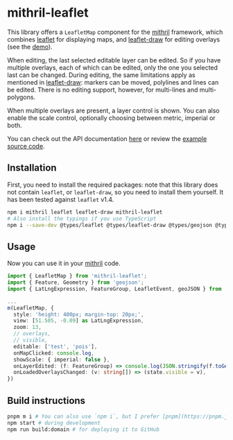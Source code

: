 # mithril-leaflet

This library offers a `LeafletMap` component for the [mithril](https://mithril.js.org) framework, which combines [leaflet](http://leafletjs.com) for displaying maps, and [leaflet-draw](http://leaflet.github.io/Leaflet.draw/docs/leaflet-draw-latest.html) for editing
overlays (see the [demo](https://erikvullings.github.io/mithril-leaflet/)).

When editing, the last selected editable layer can be edited. So if you have multiple overlays, each of which can be edited, only the one you selected last can be changed. During editing, the same limitations apply as mentioned in [leaflet-draw](http://leaflet.github.io/Leaflet.draw/docs/leaflet-draw-latest.html): markers can be moved, polylines and lines can be edited. There is no editing support, however, for multi-lines and multi-polygons.

When multiple overlays are present, a layer control is shown. You can also enable the scale control, optionally choosing between metric, imperial or both.

You can check out the API documentation [here](https://erikvullings.github.io/mithril-leaflet/typedoc/index.html) or review the [example source code](https://github.com/erikvullings/mithril-leaflet/blob/master/packages/example/src/components/home/home-page.ts).

## Installation

First, you need to install the required packages: note that this library does not contain `leaflet`, or `leaflet-draw`, so you need to install them yourself. It has been tested against `leaflet` v1.4.

```bash
npm i mithril leaflet leaflet-draw mithril-leaflet
# Also install the typings if you use TypeScript
npm i --save-dev @types/leaflet @types/leaflet-draw @types/geojson @types/mithril
```

## Usage

Now you can use it in your [mithril](https://mithril.js.org) code.

```ts
import { LeafletMap } from 'mithril-leaflet';
import { Feature, Geometry } from 'geojson';
import { LatLngExpression, FeatureGroup, LeafletEvent, geoJSON } from 'leaflet'

...
m(LeafletMap, {
  style: 'height: 400px; margin-top: 20px;',
  view: [51.505, -0.09] as LatLngExpression,
  zoom: 13,
  // overlays,
  // visible,
  editable: ['test', 'pois'],
  onMapClicked: console.log,
  showScale: { imperial: false },
  onLayerEdited: (f: FeatureGroup) => console.log(JSON.stringify(f.toGeoJSON(), null, 2)),
  onLoadedOverlaysChanged: (v: string[]) => (state.visible = v),
})
```

## Build instructions

```bash
pnpm m i # You can also use `npm i`, but I prefer [pnpm](https://pnpm.js.org).
npm start # during development
npm run build:domain # for deploying it to GitHub
```
